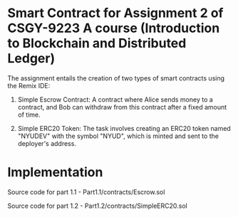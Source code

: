 # Smart Contract for Assignment 2 of CSGY-9223 A course (Introduction to Blockchain and Distributed Ledger)

The assignment entails the creation of two types of smart contracts using the Remix IDE:

  1. Simple Escrow Contract: A contract where Alice sends money to a contract, and Bob can withdraw from this contract after a fixed amount of time.

  2. Simple ERC20 Token: The task involves creating an ERC20 token named "NYUDEV" with the symbol "NYUD", which is minted and sent to the deployer's address.

# Implementation
Source code for part 1.1 - Part1.1/contracts/Escrow.sol

Source code for part 1.2 - Part1.2/contracts/SimpleERC20.sol
